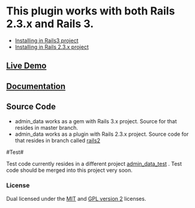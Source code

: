 
# This plugin works with both Rails 2.3.x and Rails 3.
* [Installing in Rails3 project](http://github.com/neerajdotname/admin_data/wiki/Installing-admin_data-in-a-Rails-3-project)
* [Installing in Rails 2.3.x project](https://github.com/neerajdotname/admin_data/wiki/Installing-admin_data-in-a-Rails-2.3.x-project)

## [Live Demo](http://admin-data-test.heroku.com/admin_data)

## [Documentation](http://github.com/neerajdotname/admin_data/wiki)

## Source Code ##
* admin_data works as a gem with Rails 3.x project. Source for that resides in master branch.
* admin_data works as a plugin with Rails 2.3.x project. Source code for that resides in branch called [rails2](https://github.com/neerajdotname/admin_data/tree/rails2)

#Test#

Test code currently resides in a different project [admin_data_test](http://github.com/neerajdotname/admin_data_test) . Test code should be merged into this project very soon.


### License

Dual licensed under the [MIT](http://github.com/jquery/jquery/blob/master/MIT-LICENSE.txt) and [GPL version 2](http://github.com/jquery/jquery/blob/master/GPL-LICENSE.txt) licenses.
